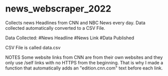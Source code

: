 # news_webscraper_2022
Collects news Headlines from CNN and NBC News every day. Data collected automatically converted to a CSV File.

Data Collected:
#News Headline
#News Link
#Data Published

CSV File is called data.csv

NOTES
Some website links from CNN are from their own websites and they only use /self links with no HTTPS from the beginning. That is why I made a function that
automatically adds an "edition.cnn.com" text before each link.
